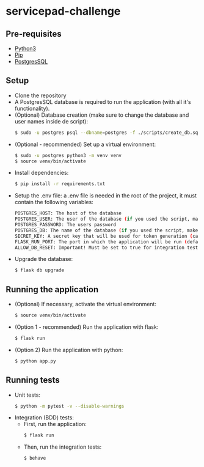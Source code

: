 # servicepad-challenge

## Pre-requisites
- [Python3](https://www.python.org/downloads/)
- [Pip](https://pypi.org/project/pip/)
- [PostgresSQL](https://www.postgresql.org/download/)


## Setup
- Clone the repository
- A PostgresSQL database is required to run the application (with all it's functionality).
- (Optional) Database creation (make sure to change the database and user names inside de script):
    ```bash
    $ sudo -u postgres psql --dbname=postgres -f ./scripts/create_db.sql
    ```
- (Optional - recommended) Set up a virtual environment:
    ```bash
    $ sudo -u postgres python3 -m venv venv
    $ source venv/bin/activate
    ```
- Install dependencies:
    ```bash
    $ pip install -r requirements.txt
    ```
- Setup the .env file: a .env file is needed in the root of the project, it must contain the following variables:
    ```bash
    POSTGRES_HOST: The host of the database
    POSTGRES_USER: The user of the database (if you used the script, make sure both values coincide)
    POSTGRES_PASSWORD: The users password
    POSTGRES_DB: The name of the database (if you used the script, make sure both values coincide)
    SECRET_KEY: A secret key that will be used for token generation (can be a random string)
    FLASK_RUN_PORT: The port in which the application will be run (default: 5000)
    ALLOW_DB_RESET: Important! Must be set to true for integration tests to work properly
    ```    
- Upgrade the database:
    ```bash
    $ flask db upgrade
    ```

## Running the application
- (Optional) If necessary, activate the virtual environment:
    ```bash
    $ source venv/bin/activate
    ```
- (Option 1 - recommended) Run the application with flask:
    ```bash
    $ flask run
    ```
- (Option 2) Run the application with python:
    ```bash
    $ python app.py
    ```

## Running tests
- Unit tests:
    ```bash
    $ python -m pytest -v --disable-warnings
    ```
- Integration (BDD) tests:
    - First, run the application:
        ```bash
        $ flask run
        ```
    - Then, run the integration tests:
        ```bash
        $ behave
        ```
